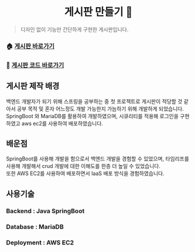 <h1 align="center">게시판 만들기 📖</h1>
<p>
</p>

> 디자인 없이 기능만 간단하게 구현한 게시판입니다.

### 🏠 [게시판 바로가기](http://ec2-15-164-230-127.ap-northeast-2.compute.amazonaws.com:8080/boards)
### 📝 [게시판 코드 바로가기](https://github.com/kjm541006/w1/tree/main/board)

## 게시판 제작 배경

백엔드 개발자가 되기 위해 스프링을 공부하는 중 첫 프로젝트로 게시판이 적당할 것 같아서 공부 목적 및 혼자 어느정도 개발 가능한지 가늠하기 위해 개발하게 되었습니다.  
SpringBoot 와 MariaDB를 활용하여 개발하였으며, 시큐리티를 적용해 로그인을 구현하였고 aws ec2를 사용하여 배포하였습니다.

## 배운점

SpringBoot를 사용해 개발을 함으로서 백엔드 개발을 경험할 수 있었으며, 타임리프를 사용해 개발해서 crud 개발에 대한 이해도를 한층 더 높일 수 있었습니다.  
또한 AWS EC2를 사용하여 배포하면서 IaaS 배포 방식을 경험하였습니다.

## 사용기술

### Backend : Java SpringBoot

### Database : MariaDB

### Deployment : AWS EC2
